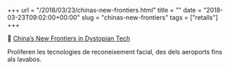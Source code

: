 +++
url = "/2018/03/23/chinas-new-frontiers.html"
title = ""
date = "2018-03-23T09:02:00+00:00"
slug = "chinas-new-frontiers"
tags = ["retalls"]
+++

📎 [China’s New Frontiers in Dystopian Tech](https://www.theatlantic.com/magazine/archive/2018/04/big-in-china-machines-that-scan-your-face/554075/)

Proliferen les tecnologies de reconeixement facial, des dels aeroports fins als lavabos.

